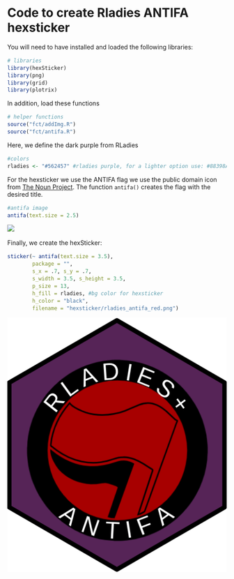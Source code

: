
# Code to create Rladies ANTIFA hexsticker

You will need to have installed and loaded the following libraries:

``` r
# libraries
library(hexSticker)
library(png)
library(grid)
library(plotrix)
```

In addition, load these functions

``` r
# helper functions
source("fct/addImg.R")
source("fct/antifa.R")
```

Here, we define the dark purple from RLadies

``` r
#colors
rladies <- "#562457" #rladies purple, for a lighter option use: #88398A both from rladies color palete
```

For the hexsticker we use the ANTIFA flag we use the public domain icon
from [The Noun
Project](https://thenounproject.com/search/?q=antifa&i=1245689). The
function `antifa()` creates the flag with the desired title.

``` r
#antifa image
antifa(text.size = 2.5)
```

![](README_files/figure-gfm/unnamed-chunk-4-1.png)<!-- -->

Finally, we create the hexSticker:

``` r
sticker(~ antifa(text.size = 3.5),
        package = "",
        s_x = .7, s_y = .7,
        s_width = 3.5, s_height = 3.5,
        p_size = 13,
        h_fill = rladies, #bg color for hexsticker
        h_color = "black",
        filename = "hexsticker/rladies_antifa_red.png")
```

![](hexsticker/rladies_antifa_red.png)

